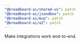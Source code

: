 ```yaml
---
"@breadboard-ai/shared-ui": patch
"@breadboard-ai/jsandbox": patch
"@breadboard-ai/mcp": patch
"@breadboard-ai/a2": patch
---
```


Make integrations work end-to-end.
